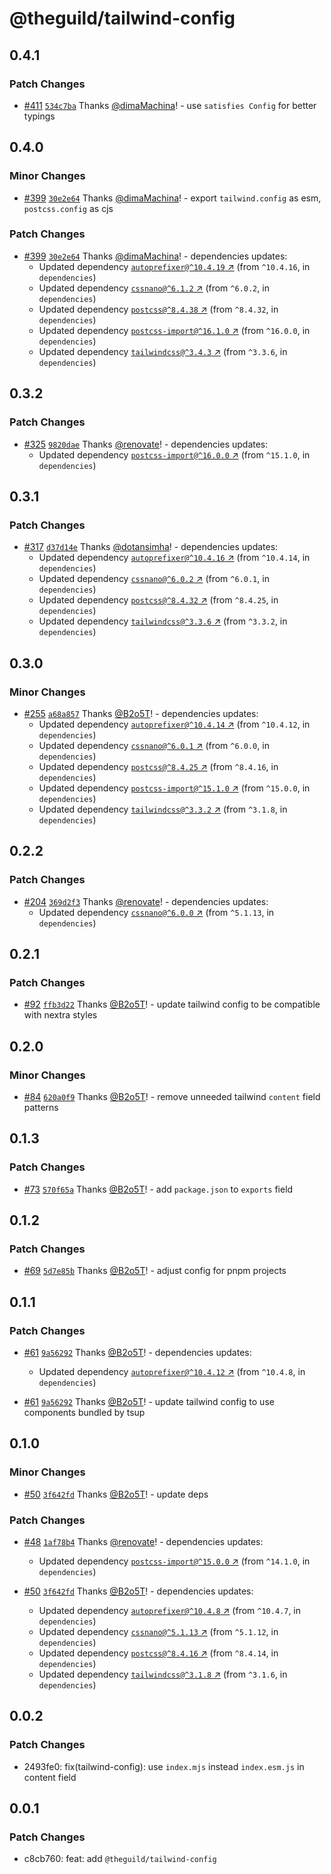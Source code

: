# @theguild/tailwind-config

## 0.4.1

### Patch Changes

- [#411](https://github.com/the-guild-org/shared-config/pull/411) [`534c7ba`](https://github.com/the-guild-org/shared-config/commit/534c7bad190eb4885c0cdb7a6b47c43277dc3a99) Thanks [@dimaMachina](https://github.com/dimaMachina)! - use `satisfies Config` for better typings

## 0.4.0

### Minor Changes

- [#399](https://github.com/the-guild-org/shared-config/pull/399) [`30e2e64`](https://github.com/the-guild-org/shared-config/commit/30e2e64faf3730646740076919e2fb980adb89f7) Thanks [@dimaMachina](https://github.com/dimaMachina)! - export `tailwind.config` as esm, `postcss.config` as cjs

### Patch Changes

- [#399](https://github.com/the-guild-org/shared-config/pull/399) [`30e2e64`](https://github.com/the-guild-org/shared-config/commit/30e2e64faf3730646740076919e2fb980adb89f7) Thanks [@dimaMachina](https://github.com/dimaMachina)! - dependencies updates:
  - Updated dependency [`autoprefixer@^10.4.19` ↗︎](https://www.npmjs.com/package/autoprefixer/v/10.4.19) (from `^10.4.16`, in `dependencies`)
  - Updated dependency [`cssnano@^6.1.2` ↗︎](https://www.npmjs.com/package/cssnano/v/6.1.2) (from `^6.0.2`, in `dependencies`)
  - Updated dependency [`postcss@^8.4.38` ↗︎](https://www.npmjs.com/package/postcss/v/8.4.38) (from `^8.4.32`, in `dependencies`)
  - Updated dependency [`postcss-import@^16.1.0` ↗︎](https://www.npmjs.com/package/postcss-import/v/16.1.0) (from `^16.0.0`, in `dependencies`)
  - Updated dependency [`tailwindcss@^3.4.3` ↗︎](https://www.npmjs.com/package/tailwindcss/v/3.4.3) (from `^3.3.6`, in `dependencies`)

## 0.3.2

### Patch Changes

- [#325](https://github.com/the-guild-org/shared-config/pull/325) [`9820dae`](https://github.com/the-guild-org/shared-config/commit/9820dae5a5f32e8ae4d2a8ae407996ae8f826f63) Thanks [@renovate](https://github.com/apps/renovate)! - dependencies updates:
  - Updated dependency [`postcss-import@^16.0.0` ↗︎](https://www.npmjs.com/package/postcss-import/v/16.0.0) (from `^15.1.0`, in `dependencies`)

## 0.3.1

### Patch Changes

- [#317](https://github.com/the-guild-org/shared-config/pull/317) [`d37d14e`](https://github.com/the-guild-org/shared-config/commit/d37d14eee9794d93b1b7129ed6244faa8b470056) Thanks [@dotansimha](https://github.com/dotansimha)! - dependencies updates:
  - Updated dependency [`autoprefixer@^10.4.16` ↗︎](https://www.npmjs.com/package/autoprefixer/v/10.4.16) (from `^10.4.14`, in `dependencies`)
  - Updated dependency [`cssnano@^6.0.2` ↗︎](https://www.npmjs.com/package/cssnano/v/6.0.2) (from `^6.0.1`, in `dependencies`)
  - Updated dependency [`postcss@^8.4.32` ↗︎](https://www.npmjs.com/package/postcss/v/8.4.32) (from `^8.4.25`, in `dependencies`)
  - Updated dependency [`tailwindcss@^3.3.6` ↗︎](https://www.npmjs.com/package/tailwindcss/v/3.3.6) (from `^3.3.2`, in `dependencies`)

## 0.3.0

### Minor Changes

- [#255](https://github.com/the-guild-org/shared-config/pull/255)
  [`a68a857`](https://github.com/the-guild-org/shared-config/commit/a68a8579e65d6c67a4cf602956f32a9f305a9073)
  Thanks [@B2o5T](https://github.com/B2o5T)! - dependencies updates:
  - Updated dependency
    [`autoprefixer@^10.4.14` ↗︎](https://www.npmjs.com/package/autoprefixer/v/10.4.14) (from
    `^10.4.12`, in `dependencies`)
  - Updated dependency [`cssnano@^6.0.1` ↗︎](https://www.npmjs.com/package/cssnano/v/6.0.1) (from
    `^6.0.0`, in `dependencies`)
  - Updated dependency [`postcss@^8.4.25` ↗︎](https://www.npmjs.com/package/postcss/v/8.4.25) (from
    `^8.4.16`, in `dependencies`)
  - Updated dependency
    [`postcss-import@^15.1.0` ↗︎](https://www.npmjs.com/package/postcss-import/v/15.1.0) (from
    `^15.0.0`, in `dependencies`)
  - Updated dependency [`tailwindcss@^3.3.2` ↗︎](https://www.npmjs.com/package/tailwindcss/v/3.3.2)
    (from `^3.1.8`, in `dependencies`)

## 0.2.2

### Patch Changes

- [#204](https://github.com/the-guild-org/shared-config/pull/204)
  [`369d2f3`](https://github.com/the-guild-org/shared-config/commit/369d2f390538a717df1a61a6d7b386afca90de69)
  Thanks [@renovate](https://github.com/apps/renovate)! - dependencies updates:
  - Updated dependency [`cssnano@^6.0.0` ↗︎](https://www.npmjs.com/package/cssnano/v/6.0.0) (from
    `^5.1.13`, in `dependencies`)

## 0.2.1

### Patch Changes

- [#92](https://github.com/the-guild-org/shared-config/pull/92)
  [`ffb3d22`](https://github.com/the-guild-org/shared-config/commit/ffb3d222709549feee58e277a9523e84e72c9e52)
  Thanks [@B2o5T](https://github.com/B2o5T)! - update tailwind config to be compatible with nextra
  styles

## 0.2.0

### Minor Changes

- [#84](https://github.com/the-guild-org/shared-config/pull/84)
  [`620a0f9`](https://github.com/the-guild-org/shared-config/commit/620a0f9ae8e9559b80269faea0a62a565f0fc327)
  Thanks [@B2o5T](https://github.com/B2o5T)! - remove unneeded tailwind `content` field patterns

## 0.1.3

### Patch Changes

- [#73](https://github.com/the-guild-org/shared-config/pull/73)
  [`570f65a`](https://github.com/the-guild-org/shared-config/commit/570f65a26e22049abc1a5a27c7f3ccb5f39d8e7a)
  Thanks [@B2o5T](https://github.com/B2o5T)! - add `package.json` to `exports` field

## 0.1.2

### Patch Changes

- [#69](https://github.com/the-guild-org/shared-config/pull/69)
  [`5d7e85b`](https://github.com/the-guild-org/shared-config/commit/5d7e85b11170b20dd658f3410f21628a6d516a10)
  Thanks [@B2o5T](https://github.com/B2o5T)! - adjust config for pnpm projects

## 0.1.1

### Patch Changes

- [#61](https://github.com/the-guild-org/shared-config/pull/61)
  [`9a56292`](https://github.com/the-guild-org/shared-config/commit/9a56292605bb0b5042c04659eaf0a49bc52170f8)
  Thanks [@B2o5T](https://github.com/B2o5T)! - dependencies updates:

  - Updated dependency
    [`autoprefixer@^10.4.12` ↗︎](https://www.npmjs.com/package/autoprefixer/v/10.4.12) (from
    `^10.4.8`, in `dependencies`)

- [#61](https://github.com/the-guild-org/shared-config/pull/61)
  [`9a56292`](https://github.com/the-guild-org/shared-config/commit/9a56292605bb0b5042c04659eaf0a49bc52170f8)
  Thanks [@B2o5T](https://github.com/B2o5T)! - update tailwind config to use components bundled by
  tsup

## 0.1.0

### Minor Changes

- [#50](https://github.com/the-guild-org/shared-config/pull/50)
  [`3f642fd`](https://github.com/the-guild-org/shared-config/commit/3f642fd029f946fe3013066b6c1545507ffbeba5)
  Thanks [@B2o5T](https://github.com/B2o5T)! - update deps

### Patch Changes

- [#48](https://github.com/the-guild-org/shared-config/pull/48)
  [`1af78b4`](https://github.com/the-guild-org/shared-config/commit/1af78b4f36f20bcaf197add39f5e63761fdf0851)
  Thanks [@renovate](https://github.com/apps/renovate)! - dependencies updates:

  - Updated dependency
    [`postcss-import@^15.0.0` ↗︎](https://www.npmjs.com/package/postcss-import/v/null) (from
    `^14.1.0`, in `dependencies`)

- [#50](https://github.com/the-guild-org/shared-config/pull/50)
  [`3f642fd`](https://github.com/the-guild-org/shared-config/commit/3f642fd029f946fe3013066b6c1545507ffbeba5)
  Thanks [@B2o5T](https://github.com/B2o5T)! - dependencies updates:

  - Updated dependency
    [`autoprefixer@^10.4.8` ↗︎](https://www.npmjs.com/package/autoprefixer/v/null) (from `^10.4.7`,
    in `dependencies`)
  - Updated dependency [`cssnano@^5.1.13` ↗︎](https://www.npmjs.com/package/cssnano/v/null) (from
    `^5.1.12`, in `dependencies`)
  - Updated dependency [`postcss@^8.4.16` ↗︎](https://www.npmjs.com/package/postcss/v/null) (from
    `^8.4.14`, in `dependencies`)
  - Updated dependency [`tailwindcss@^3.1.8` ↗︎](https://www.npmjs.com/package/tailwindcss/v/null)
    (from `^3.1.6`, in `dependencies`)

## 0.0.2

### Patch Changes

- 2493fe0: fix(tailwind-config): use `index.mjs` instead `index.esm.js` in content field

## 0.0.1

### Patch Changes

- c8cb760: feat: add `@theguild/tailwind-config`

